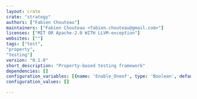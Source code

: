 ```yaml
---
layout: crate
crate: "strategy"
authors: ["Fabien Chouteau"]
maintainers: ["Fabien Chouteau <fabien.chouteau@gmail.com>"]
licenses: ["MIT OR Apache-2.0 WITH LLVM-exception"]
websites: [""]
tags: ["test",
"property",
"testing"]
version: "0.1.0"
short_description: "Property-based testing framework"
dependencies: []
configuration_variables: [{name: 'Enable_Oneof', type: 'Boolean', default: "false"}]
configuration_values: []

---
```



